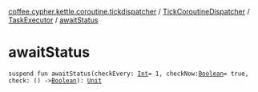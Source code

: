[coffee.cypher.kettle.coroutine.tickdispatcher](../../index.md) / [TickCoroutineDispatcher](../index.md) / [TaskExecutor](index.md) / [awaitStatus](./await-status.md)

# awaitStatus

`suspend fun awaitStatus(checkEvery: `[`Int`](https://kotlinlang.org/api/latest/jvm/stdlib/kotlin/-int/index.html)` = 1, checkNow: `[`Boolean`](https://kotlinlang.org/api/latest/jvm/stdlib/kotlin/-boolean/index.html)` = true, check: () -> `[`Boolean`](https://kotlinlang.org/api/latest/jvm/stdlib/kotlin/-boolean/index.html)`): `[`Unit`](https://kotlinlang.org/api/latest/jvm/stdlib/kotlin/-unit/index.html)